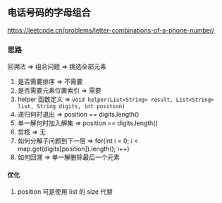 ## 电话号码的字母组合

<https://leetcode.cn/problems/letter-combinations-of-a-phone-number/>

### 思路

回溯法 => 组合问题 => 挑选全部元素

1. 是否需要排序 => 不需要
2. 是否需要元素位置索引 => 需要
3. helper 函数定义 => ` void helper(List<String> result, List<String> list, String digits, int position) `
4. 递归何时退出 => position == digits.length()
5. 单一解何时加入解集 => position == digits.length()
6. 剪枝 => 无
7. 如何分解子问题到下一层 => for(int i = 0; i < map.get(digits[position]).length(); i++)
8. 如何回溯 => 单一解删除最后一个元素

#### 优化

1. position 可是使用 list 的 size 代替
